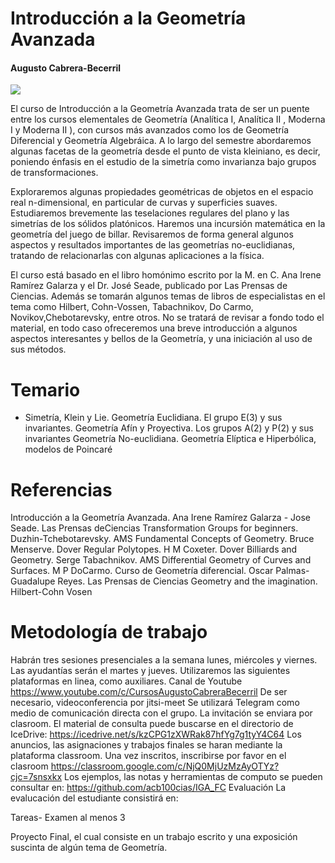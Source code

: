 # Introducción a la Geometría Avanzada
#### Augusto Cabrera-Becerril 

![](https://media.tenor.com/pk5cwuGWwd0AAAAC/torus.gif)

El curso de Introducción a la Geometría Avanzada trata de ser un puente entre los cursos elementales de Geometría (Analítica I, Analítica II , Moderna I y Moderna II ), con cursos más avanzados como los de Geometría Diferencial y Geometría Algebráica. A lo largo del semestre abordaremos algunas facetas de la geometría desde el punto de vista kleiniano, es decir, poniendo énfasis en el estudio de la simetría como invarianza bajo grupos de transformaciones.

Exploraremos algunas propiedades geométricas de objetos en el espacio real n-dimensional, en particular de curvas y superficies suaves. Estudiaremos brevemente las teselaciones regulares del plano y las simetrías de los sólidos platónicos. Haremos una incursión matemática en la geometría del juego de billar. Revisaremos de forma general algunos aspectos y resultados importantes de las geometrías no-euclidianas, tratando de relacionarlas con algunas aplicaciones a la física.

El curso está basado en el libro homónimo escrito por la M. en C. Ana Irene Ramírez Galarza y el Dr. José Seade, publicado por Las Prensas de Ciencias. Además se tomarán algunos temas de libros de especialistas en el tema como Hilbert, Cohn-Vossen, Tabachnikov, Do Carmo, Novikov,Chebotarevsky, entre otros. No se tratará de revisar a fondo todo el material, en todo caso ofreceremos una breve introducción a algunos aspectos interesantes y bellos de la Geometría, y una iniciación al uso de sus métodos.

# Temario
* Simetría, Klein y Lie.
Geometría Euclidiana. El grupo E(3) y sus invariantes.
Geometría Afín y Proyectiva. Los grupos A(2) y P(2) y sus invariantes
Geometría No-euclidiana. Geometría Elíptica e Hiperbólica, modelos de Poincaré

# Referencias

Introducción a la Geometría Avanzada. Ana Irene Ramírez Galarza - Jose Seade. Las Prensas deCiencias
Transformation Groups for beginners. Duzhin-Tchebotarevsky. AMS
Fundamental Concepts of Geometry. Bruce Menserve. Dover
Regular Polytopes. H M Coxeter. Dover
Billiards and Geometry. Serge Tabachnikov. AMS
Differential Geometry of Curves and Surfaces. M P DoCarmo.
Curso de Geometría diferencial. Oscar Palmas- Guadalupe Reyes. Las Prensas de Ciencias
Geometry and the imagination. Hilbert-Cohn Vosen

# Metodología de trabajo

Habrán tres sesiones presenciales a la semana lunes, miércoles y viernes. Las ayudantías serán el martes y jueves. Utilizaremos las siguientes plataformas en linea, como auxiliares.
Canal de Youtube https://www.youtube.com/c/CursosAugustoCabreraBecerril
De ser necesario, videoconferencia por jitsi-meet
Se utilizará Telegram como medio de comunicación directa con el grupo. La invitación se enviara por clasroom.
El material de consulta puede buscarse en el directorio de IceDrive: https://icedrive.net/s/kzCPG1zXWRak87hfYg7g1tyY4C64
Los anuncios, las asignaciones y trabajos finales se haran mediante la plataforma classroom. Una vez inscritos, inscribirse por favor en el clasroom https://classroom.google.com/c/NjQ0MjUzMzAyOTYz?cjc=7snsxkx
Los ejemplos, las notas y herramientas de computo se pueden consultar en: https://github.com/acb100cias/IGA_FC
Evaluación
La evalucación del estudiante consistirá en:

Tareas- Examen al menos 3

Proyecto Final, el cual consiste en un trabajo escrito y una exposición suscinta de algún tema de Geometría.
